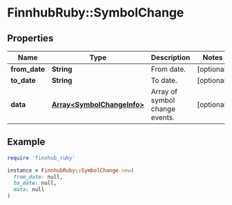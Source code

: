 # FinnhubRuby::SymbolChange

## Properties

| Name | Type | Description | Notes |
| ---- | ---- | ----------- | ----- |
| **from_date** | **String** | From date. | [optional] |
| **to_date** | **String** | To date. | [optional] |
| **data** | [**Array&lt;SymbolChangeInfo&gt;**](SymbolChangeInfo.md) | Array of symbol change events. | [optional] |

## Example

```ruby
require 'finnhub_ruby'

instance = FinnhubRuby::SymbolChange.new(
  from_date: null,
  to_date: null,
  data: null
)
```

